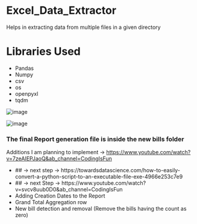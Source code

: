 # Excel_Data_Extractor
Helps in extracting data from multiple files in a given directory

<H1> Libraries Used </H1>
<ul>
  <li>Pandas</li>
  <li>Numpy</li>
  <li>csv</li>
  <li>os</li>
  <li>openpyxl</li>
  <li>tqdm</li>  
</ul>

![image](https://user-images.githubusercontent.com/40340633/187672638-794c24bf-03bd-4bd4-b3b8-5b48d38ff049.png)


![image](https://user-images.githubusercontent.com/40340633/187672432-cfc238d1-d924-4ec3-8852-617ec54b3b35.png)


<h3>The final Report generation file is inside the new bills folder</h3>

Additions I am planning to implement -> https://www.youtube.com/watch?v=7zeAIEPJaoQ&ab_channel=CodingIsFun

<ul>
  <li>## -> next step -> https://towardsdatascience.com/how-to-easily-convert-a-python-script-to-an-executable-file-exe-4966e253c7e9</li>
  <li>## -> next Step -> https://www.youtube.com/watch?v=svcv8uub0D0&ab_channel=CodingIsFun</li>
  <li>Adding Creation Dates to the Report</li>
  <li>Grand Total Aggregation row</li>
  <li>New bill detection and removal (Remove the bills having the count as zero)</li>
</ul>
